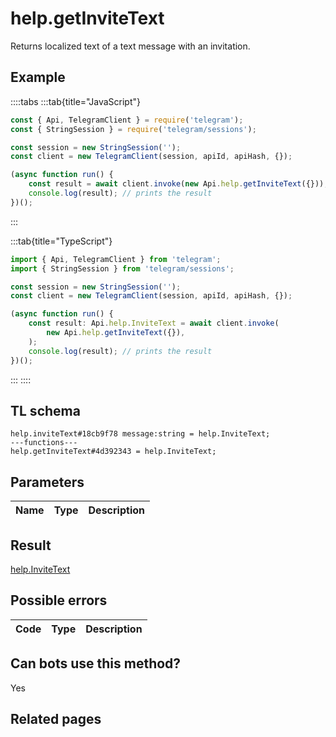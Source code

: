 # help.getInviteText

Returns localized text of a text message with an invitation.

## Example

::::tabs
:::tab{title="JavaScript"}

```js
const { Api, TelegramClient } = require('telegram');
const { StringSession } = require('telegram/sessions');

const session = new StringSession('');
const client = new TelegramClient(session, apiId, apiHash, {});

(async function run() {
    const result = await client.invoke(new Api.help.getInviteText({}));
    console.log(result); // prints the result
})();
```

:::

:::tab{title="TypeScript"}

```ts
import { Api, TelegramClient } from 'telegram';
import { StringSession } from 'telegram/sessions';

const session = new StringSession('');
const client = new TelegramClient(session, apiId, apiHash, {});

(async function run() {
    const result: Api.help.InviteText = await client.invoke(
        new Api.help.getInviteText({}),
    );
    console.log(result); // prints the result
})();
```

:::
::::

## TL schema

```
help.inviteText#18cb9f78 message:string = help.InviteText;
---functions---
help.getInviteText#4d392343 = help.InviteText;
```

## Parameters

| Name | Type | Description |
| :--: | ---- | ----------- |

## Result

[help.InviteText](https://core.telegram.org/type/help.InviteText)

## Possible errors

| Code | Type | Description |
| :--: | ---- | ----------- |

## Can bots use this method?

Yes

## Related pages
